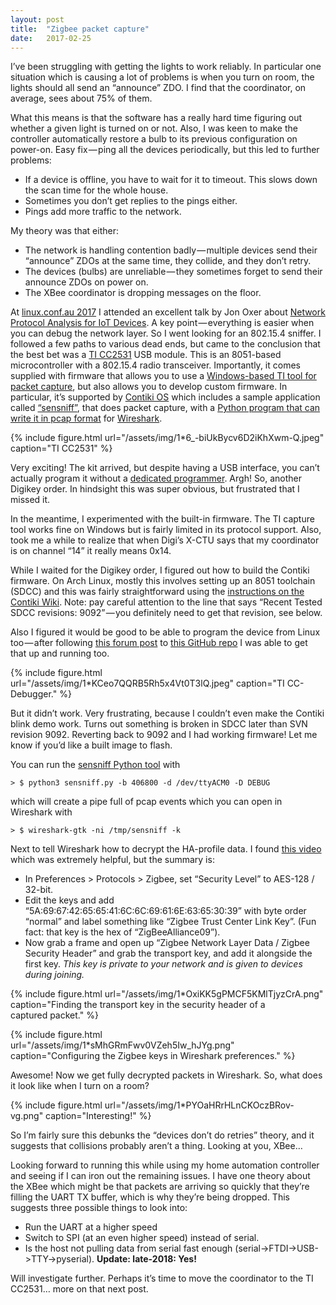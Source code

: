 ```yaml
---
layout:	post
title:	"Zigbee packet capture"
date:	2017-02-25
---
```


  I’ve been struggling with getting the lights to work reliably. In particular one situation which is causing a lot of problems is when you turn on room, the lights should all send an “announce” ZDO. I find that the coordinator, on average, sees about 75% of them.

What this means is that the software has a really hard time figuring out whether a given light is turned on or not. Also, I was keen to make the controller automatically restore a bulb to its previous configuration on power-on. Easy fix — ping all the devices periodically, but this led to further problems:

* If a device is offline, you have to wait for it to timeout. This slows down the scan time for the whole house.
* Sometimes you don’t get replies to the pings either.
* Pings add more traffic to the network.

My theory was that either:

* The network is handling contention badly — multiple devices send their “announce” ZDOs at the same time, they collide, and they don’t retry.
* The devices (bulbs) are unreliable — they sometimes forget to send their announce ZDOs on power on.
* The XBee coordinator is dropping messages on the floor.

At [linux.conf.au 2017](https://linux.conf.au/) I attended an excellent talk by Jon Oxer about [Network Protocol Analysis for IoT Devices](https://www.youtube.com/watch?v=3BNNY6_r3tQ). A key point — everything is easier when you can debug the network layer. So I went looking for an 802.15.4 sniffer. I followed a few paths to various dead ends, but came to the conclusion that the best bet was a [TI CC2531](http://www.ti.com/tool/CC2531emk) USB module. This is an 8051-based microcontroller with a 802.15.4 radio transceiver. Importantly, it comes supplied with firmware that allows you to use a [Windows-based TI tool for packet capture](http://www.ti.com/tool/packet-sniffer), but also allows you to develop custom firmware. In particular, it’s supported by [Contiki OS](http://www.contiki-os.org/) which includes a sample application called [“sensniff”](https://github.com/contiki-os/contiki/tree/master/examples/sensniff), that does packet capture, with a [Python program that can write it in pcap format](https://github.com/g-oikonomou/sensniff) for [Wireshark](https://www.wireshark.org/).

{% include figure.html url="/assets/img/1*6_-biUkBycv6D2iKhXwm-Q.jpeg" caption="TI CC2531" %}

Very exciting! The kit arrived, but despite having a USB interface, you can’t actually program it without a [dedicated programmer](http://www.ti.com/tool/CC-DEBUGGER). Argh! So, another Digikey order. In hindsight this was super obvious, but frustrated that I missed it.

In the meantime, I experimented with the built-in firmware. The TI capture tool works fine on Windows but is fairly limited in its protocol support. Also, took me a while to realize that when Digi’s X-CTU says that my coordinator is on channel “14” it really means 0x14.

While I waited for the Digikey order, I figured out how to build the Contiki firmware. On Arch Linux, mostly this involves setting up an 8051 toolchain (SDCC) and this was fairly straightforward using the [instructions on the Contiki Wiki](https://github.com/contiki-os/contiki/wiki/8051-Requirements). Note: pay careful attention to the line that says “Recent Tested SDCC revisions: 9092” — you definitely need to get that revision, see below.

Also I figured it would be good to be able to program the device from Linux too — after following [this forum post](https://e2e.ti.com/support/wireless_connectivity/low_power_rf_tools/f/155/p/144696/524846#524846) to [this GitHub repo](https://github.com/dashesy/cc-tool) I was able to get that up and running too.

{% include figure.html url="/assets/img/1*KCeo7QQRB5Rh5x4Vt0T3lQ.jpeg" caption="TI CC-Debugger." %}

But it didn’t work. Very frustrating, because I couldn’t even make the Contiki blink demo work. Turns out something is broken in SDCC later than SVN revision 9092. Reverting back to 9092 and I had working firmware! Let me know if you’d like a built image to flash.

You can run the [sensniff Python tool](https://github.com/g-oikonomou/sensniff) with

```
> $ python3 sensniff.py -b 406800 -d /dev/ttyACM0 -D DEBUG
```

which will create a pipe full of pcap events which you can open in Wireshark with

```
> $ wireshark-gtk -ni /tmp/sensniff -k
```

Next to tell Wireshark how to decrypt the HA-profile data. I found [this video](https://community.nxp.com/thread/331972) which was extremely helpful, but the summary is:

* In Preferences > Protocols > Zigbee, set “Security Level” to AES-128 / 32-bit.
* Edit the keys and add “5A:69:67:42:65:65:41:6C:6C:69:61:6E:63:65:30:39” with byte order “normal” and label something like “Zigbee Trust Center Link Key”. (Fun fact: that key is the hex of “ZigBeeAlliance09”).
* Now grab a frame and open up “Zigbee Network Layer Data / Zigbee Security Header” and grab the transport key, and add it alongside the first key. *This key is private to your network and is given to devices during joining.*

{% include figure.html url="/assets/img/1*OxiKK5gPMCF5KMlTjyzCrA.png" caption="Finding the transport key in the security header of a captured packet." %}

{% include figure.html url="/assets/img/1*sMhGRmFwv0VZeh5Iw_hJYg.png" caption="Configuring the Zigbee keys in Wireshark preferences." %}

Awesome! Now we get fully decrypted packets in Wireshark. So, what does it look like when I turn on a room?

{% include figure.html url="/assets/img/1*PYOaHRrHLnCKOczBRov-vg.png" caption="Interesting!" %}

So I’m fairly sure this debunks the “devices don’t do retries” theory, and it suggests that collisions probably aren’t a thing. Looking at you, XBee…

Looking forward to running this while using my home automation controller and seeing if I can iron out the remaining issues. I have one theory about the XBee which might be that packets are arriving so quickly that they’re filling the UART TX buffer, which is why they’re being dropped. This suggests three possible things to look into:

* Run the UART at a higher speed
* Switch to SPI (at an even higher speed) instead of serial.
* Is the host not pulling data from serial fast enough (serial->FTDI->USB->TTY->pyserial). **Update: late-2018: Yes!**

Will investigate further. Perhaps it’s time to move the coordinator to the TI CC2531… more on that next post.
